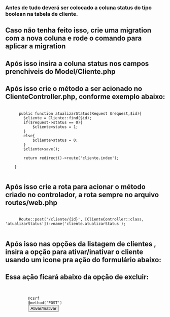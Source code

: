 ### Antes de tudo deverá ser colocado a coluna status do tipo boolean na tabela de cliente.
## Caso não tenha feito isso, crie uma migration com a nova coluna e rode o comando para aplicar a migration
## Após isso insira a coluna status nos campos prenchiveis do Model/Cliente.php

## Após isso crie o método a ser acionado no ClienteController.php, conforme exemplo abaixo:

<pre class="language-php">
  <code class="language-php">
      public function atualizarStatus(Request $request,$id){
        $cliente = Cliente::find($id);
        if($request->status == 0){
            $cliente>status = 1;
        }
        else{
            $cliente>status = 0;
        }
        $cliente>save();

        return redirect()->route('cliente.index');

    }
  </code>
</pre>

## Após isso crie a rota para acionar o método criado no controlador, a rota sempre no arquivo routes/web.php

<pre class="language-php">
  <code class="language-php">
      Route::post('/cliente/{id}', [ClienteController::class, 'atualizarStatus'])->name('cliente.atualizarStatus');
  </code>
</pre>

## Após isso nas opções da listagem de clientes , insira a opção para ativar/inativar o cliente usando um icone pra ação do formulário abaixo:
## Essa ação ficará abaixo da opção de excluir:

<pre class="language-php">
  <code class="language-php">
      <form action="{{ route('cliente.atualizarStatus', $cliente>id) }}" method="POST" style="display:inline;">
          @csrf
          @method('POST')
          <button type="submit">Ativar/Inativar</button>
      </form>
  </code>
</pre>
